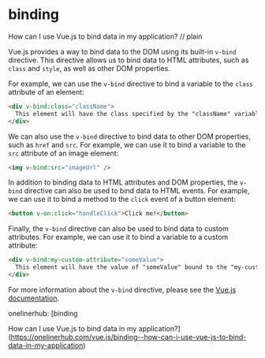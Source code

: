 # binding

How can I use Vue.js to bind data in my application?
// plain

Vue.js provides a way to bind data to the DOM using its built-in `v-bind` directive. This directive allows us to bind data to HTML attributes, such as `class` and `style`, as well as other DOM properties.

For example, we can use the `v-bind` directive to bind a variable to the `class` attribute of an element:

```html
<div v-bind:class="className">
  This element will have the class specified by the "className" variable.
</div>
```

We can also use the `v-bind` directive to bind data to other DOM properties, such as `href` and `src`. For example, we can use it to bind a variable to the `src` attribute of an image element:

```html
<img v-bind:src="imageUrl" />
```

In addition to binding data to HTML attributes and DOM properties, the `v-bind` directive can also be used to bind data to HTML events. For example, we can use it to bind a method to the `click` event of a button element:

```html
<button v-on:click="handleClick">Click me!</button>
```

Finally, the `v-bind` directive can also be used to bind data to custom attributes. For example, we can use it to bind a variable to a custom attribute:

```html
<div v-bind:my-custom-attribute="someValue">
  This element will have the value of "someValue" bound to the "my-custom-attribute" attribute.
</div>
```

For more information about the `v-bind` directive, please see the [Vue.js documentation](https://vuejs.org/v2/guide/syntax.html#v-bind-Shorthand).

onelinerhub: [binding

How can I use Vue.js to bind data in my application?](https://onelinerhub.com/vue.js/binding--how-can-i-use-vue-js-to-bind-data-in-my-application)